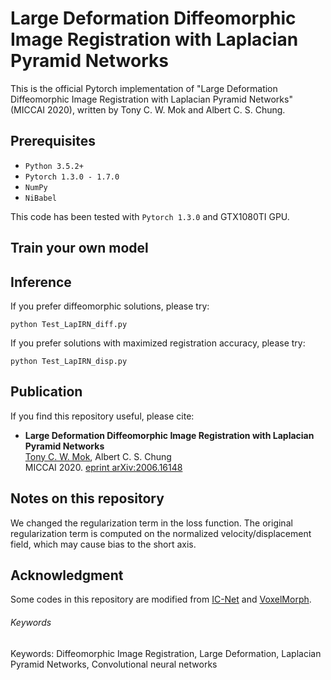 # Large Deformation Diffeomorphic Image Registration with Laplacian Pyramid Networks

This is the official Pytorch implementation of "Large Deformation Diffeomorphic Image Registration with Laplacian Pyramid Networks" (MICCAI 2020), written by Tony C. W. Mok and Albert C. S. Chung.

## Prerequisites
- `Python 3.5.2+`
- `Pytorch 1.3.0 - 1.7.0`
- `NumPy`
- `NiBabel`

This code has been tested with `Pytorch 1.3.0` and GTX1080TI GPU.

## Train your own model


## Inference
If you prefer diffeomorphic solutions, please try:
```
python Test_LapIRN_diff.py
```

If you prefer solutions with maximized registration accuracy, please try:
```
python Test_LapIRN_disp.py
```

## Publication
If you find this repository useful, please cite:
- **Large Deformation Diffeomorphic Image Registration with Laplacian Pyramid Networks**  
[Tony C. W. Mok](https://cwmok.github.io/ "Tony C. W. Mok"), Albert C. S. Chung  
MICCAI 2020. [eprint arXiv:2006.16148](https://arxiv.org/abs/2006.16148 "eprint arXiv:2006.16148")

## Notes on this repository
We changed the regularization term in the loss function. The original regularization term is computed on the normalized velocity/displacement field, which may cause bias to the short axis.

## Acknowledgment
Some codes in this repository are modified from [IC-Net](https://github.com/zhangjun001/ICNet) and [VoxelMorph](https://github.com/voxelmorph/voxelmorph).

###### Keywords
Keywords: Diffeomorphic Image Registration, Large Deformation, Laplacian Pyramid Networks, Convolutional neural networks
